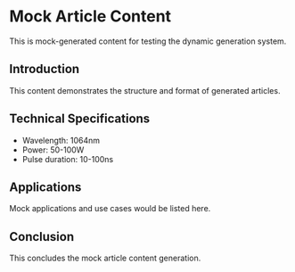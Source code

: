 # Mock Article Content

This is mock-generated content for testing the dynamic generation system.

## Introduction

This content demonstrates the structure and format of generated articles.

## Technical Specifications

- Wavelength: 1064nm
- Power: 50-100W
- Pulse duration: 10-100ns

## Applications

Mock applications and use cases would be listed here.

## Conclusion

This concludes the mock article content generation.